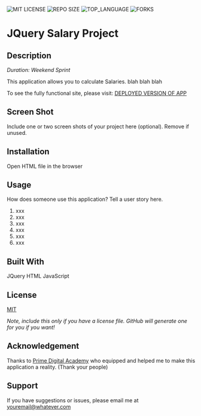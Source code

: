 ![MIT LICENSE](https://img.shields.io/github/license/jbird55044/the_marketplace.svg?style=flat-square)
![REPO SIZE](https://img.shields.io/github/repo-size/jbird55044/the_marketplace.svg?style=flat-square)
![TOP_LANGUAGE](https://img.shields.io/github/languages/top/jbird55044/the_marketplace.svg?style=flat-square)
![FORKS](https://img.shields.io/github/forks/scottbromander/the_marketplace.svg?style=social)

# JQuery Salary Project

## Description

_Duration: Weekend Sprint_

This application allows you to calculate Salaries.  blah blah blah 

To see the fully functional site, please visit: [DEPLOYED VERSION OF APP](www.heroku.com)

## Screen Shot

Include one or two screen shots of your project here (optional). Remove if unused.



## Installation

Open HTML file in the browser

## Usage
How does someone use this application? Tell a user story here.

1. xxx
2. xxx
3. xxx
4. xxx
5. xxx
6. xxx


## Built With

JQuery
HTML
JavaScript

## License
[MIT](https://choosealicense.com/licenses/mit/)

_Note, include this only if you have a license file. GitHub will generate one for you if you want!_

## Acknowledgement
Thanks to [Prime Digital Academy](www.primeacademy.io) who equipped and helped me to make this application a reality. (Thank your people)

## Support
If you have suggestions or issues, please email me at [youremail@whatever.com](www.google.com)